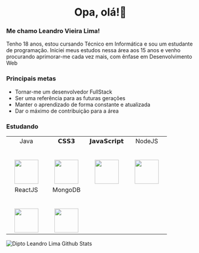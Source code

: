 <h1 align="center"> Opa, olá!👋 </h1>
<h3> Me chamo Leandro Vieira Lima! </h3>
<p> Tenho 18 anos, estou cursando Técnico em Informática e sou um estudante de programação.
 Iniciei meus estudos nessa área aos 15 anos e venho procurando aprimorar-me cada vez mais, com ênfase em Desenvolvimento Web</p>
<h3> Principais metas </h3>

- Tornar-me um desenvolvedor FullStack
- Ser uma referência para as futuras gerações
- Manter o aprendizado de forma constante e atualizada
- Dar o máximo de contribuição para a área

<h3> Estudando </h3>

<table>
  <tbody>
    <tr valign="top">
      <td width="25%" align="center">
        <span>Java</span><br><br><br>
        <img height="64px" src="https://camo.githubusercontent.com/ee363327b86af563b7405e1dbcbd95ecb0b1c965/68747470733a2f2f7777772e766563746f726c6f676f2e7a6f6e652f6c6f676f732f6a6176612f6a6176612d617232312e737667">
      </td>
      <td width="25%" align="center">
        <span>𝗖𝗦𝗦𝟯</span><br><br><br>
        <img height="64px" src="https://cdn.svgporn.com/logos/css-3.svg">
      </td>
      <td width="25%" align="center">
        <span>𝗝𝗮𝘃𝗮𝗦𝗰𝗿𝗶𝗽𝘁</span><br><br><br>
        <img height="64px" src="https://cdn.svgporn.com/logos/javascript.svg">
      </td>
      <td width="25%" align="center">
        <span>NodeJS</span><br><br><br>
        <img height="64px" src="https://camo.githubusercontent.com/d22732800f9fc6bfcb5ef3dd44c07aea2cdeacd3/68747470733a2f2f696d672e69636f6e73382e636f6d2f636f6c6f722f32782f6e6f64656a732e706e67">
      </td>
    </tr>
    <tr valign="top">
      <td width="25%" align="center">
        <span>ReactJS</span><br><br><br>
        <img height="64px" src="https://camo.githubusercontent.com/0f6fc25bdc2d142cab7b3e1b723bea5bdc6ca0c9/68747470733a2f2f63646e342e69636f6e66696e6465722e636f6d2f646174612f69636f6e732f6c6f676f732d332f3630302f52656163742e6a735f6c6f676f2d3531322e706e67">
      </td>
      <td width="25%" align="center">
        <span>MongoDB</span><br><br><br>
        <img height="64px" src="https://camo.githubusercontent.com/890587422b274f5b65e8ce6a595f6fa007500dca/68747470733a2f2f7777772e6c6f676f6c796e782e636f6d2f696d616765732f6c6f676f6c796e782f64352f64353062383333323466623466626162313463646661663437343039313135622e6a706567">
      </td>
    </tr>

  </tbody>
</table>


![Dipto Leandro Lima Github Stats](https://github-readme-stats.vercel.app/api?username=leandro0101&show_icons=true_color=fff&icon_color=79ff97&text_color=fff&bg_color=151515)
